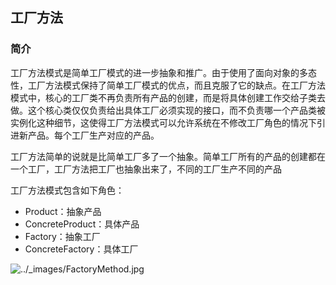 ## 工厂方法

### 简介

工厂方法模式是简单工厂模式的进一步抽象和推广。由于使用了面向对象的多态性，工厂方法模式保持了简单工厂模式的优点，而且克服了它的缺点。在工厂方法模式中，核心的工厂类不再负责所有产品的创建，而是将具体创建工作交给子类去做。这个核心类仅仅负责给出具体工厂必须实现的接口，而不负责哪一个产品类被实例化这种细节，这使得工厂方法模式可以允许系统在不修改工厂角色的情况下引进新产品。每个工厂生产对应的产品。



工厂方法简单的说就是比简单工厂多了一个抽象。简单工厂所有的产品的创建都在一个工厂，工厂方法把工厂也抽象出来了，不同的工厂生产不同的产品

工厂方法模式包含如下角色：

- Product：抽象产品
- ConcreteProduct：具体产品
- Factory：抽象工厂
- ConcreteFactory：具体工厂

![../_images/FactoryMethod.jpg](http://design-patterns.readthedocs.io/zh_CN/latest/_images/FactoryMethod.jpg)



